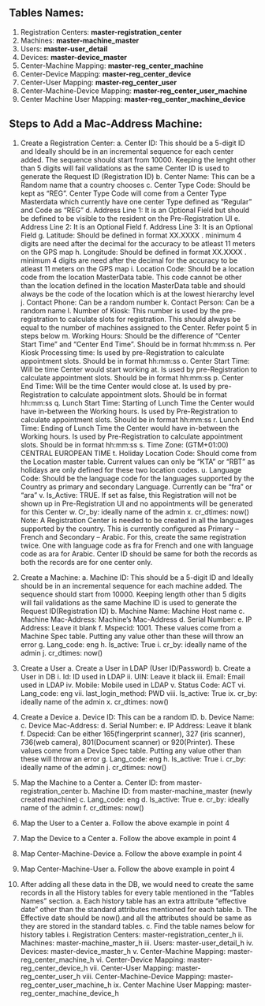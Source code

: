 ## Tables Names:
1. Registration Centers: **master-registration_center**
1. Machines: **master-machine_master**
1. Users: **master-user_detail**
1. Devices: **master-device_master**
1. Center-Machine Mapping: **master-reg_center_machine**
1. Center-Device Mapping: **master-reg_center_device**
1. Center-User Mapping: **master-reg_center_user**
1. Center-Machine-Device Mapping: **master-reg_center_user_machine**
1. Center Machine User Mapping: **master-reg_center_machine_device**
## Steps to Add a Mac-Address Machine:
1.	Create a Registration Center:
a.	Center ID: This should be a 5-digit ID and Ideally should be in an incremental sequence for each center added. The sequence should start from 10000. Keeping the lenght other than 5 digits will fail validations as the same Center ID is used to generate the Request ID (Registration ID)
b.	Center Name: This can be a Random name that a country chooses
c.	Center Type Code: Should be kept as “REG”. Center Type Code will come from a Center Type Masterdata which currently have one center Type defined as “Regular” and Code as “REG”
d.	Address Line 1: It is an Optional Field but should be defined to be visible to the resident on the Pre-Registration UI
e.	Address Line 2: It is an Optional Field
f.	Address Line 3: It is an Optional Field
g.	Latitude: Should be defined in format XX.XXXX . minimum 4 digits are need after the decimal for the accuracy to be atleast 11 meters on the GPS map
h.	Longitude: Should be defined in format XX.XXXX . minimum 4 digits are need after the decimal for the accuracy to be atleast 11 meters on the GPS map
i.	Location Code: Should be a location code from the location MasterData table. This code cannot be other than the location defined in the location MasterData table and should always be the code of the location which is at the lowest hierarchy level
j.	Contact Phone: Can be a random number
k.	Contact Person: Can be a random name
l.	Number of Kiosk: This number is used by the pre-registration to calculate slots for registration. This should always be equal to the number of machines assigned to the Center. Refer point 5 in steps below
m.	Working Hours: Should be the difference of “Center Start Time” and “Center End Time”. Should be in format hh:mm:ss
n.	Per Kiosk Processing time: Is used by pre-Registration to calculate appointment slots. Should be in format hh:mm:ss
o.	Center Start Time: Will be time Center would start working at. Is used by pre-Registration to calculate appointment slots. Should be in format hh:mm:ss
p.	Center End Time: Will be the time Center would close at. Is used by pre-Registration to calculate appointment slots. Should be in format hh:mm:ss
q.	Lunch Start Time: Starting of Lunch Time the Center would have in-between the Working hours. Is used by Pre-Registration to calculate appointment slots. Should be in format hh:mm:ss
r.	Lunch End Time: Ending of Lunch Time the Center would have in-between the Working hours. Is used by Pre-Registration to calculate appointment slots. Should be in format hh:mm:ss
s.	Time Zone: (GTM+01:00) CENTRAL EUROPEAN TIME
t.	Holiday Location Code: Should come from the Location master table. Current values can only be “KTA” or “RBT” as holidays are only defined for these two location codes.
u.	Language Code: Should be the language code for the languages supported by the Country as primary and secondary Language. Currently can be “fra” or “ara”
v.	Is_Active: TRUE. If set as false, this Registration will not be shown up in Pre-Registration UI and no appointments will be generated for this Center
w.	Cr_by: <username> ideally name of the admin
x.	cr_dtimes: now()
Note: A Registration Center is needed to be created in all the languages supported by the country. This is currently configured as Primary – French and Secondary – Arabic. For this, create the same registration twice. One with language code as fra for French and one with language code as ara for Arabic. Center ID should be same for both the records as both the records are for one center only.
2.	Create a Machine:
a.	Machine ID: This should be a 5-digit ID and Ideally should be in an incremental sequence for each machine added. The sequence should start from 10000. Keeping length other than 5 digits will fail validations as the same Machine ID is used to generate the Request ID(Registration ID)
b.	Machine Name: Machine Host name
c.	Machine Mac-Address: Machine’s Mac-Address
d.	Serial Number: <Random Number>
e.	IP Address: Leave it blank
f.	Mspecid: 1001. These values come from a Machine Spec table. Putting any value other than these will throw an error
g.	Lang_code: eng
h.	Is_active: True
i.	cr_by: <username> ideally name of the admin
j.	cr_dtimes: now()
3.	Create a User
a.	Create a User in LDAP (User ID/Password)
b.	Create a User in DB
i.	Id: ID used in LDAP
ii.	UIN: Leave it black
iii.	Email: Email used in LDAP
iv.	Mobile: Mobile used in LDAP
v.	Status Code: ACT
vi.	Lang_code: eng
vii.	last_login_method: PWD
viii.	Is_active: True
ix.	cr_by: <username> ideally name of the admin
x.	cr_dtimes: now()
4.	Create a Device
a.	Device ID: This can be a random ID.
b.	Device Name: <Random name>
c.	Device Mac-Address: <Random mac-address>
d.	Serial Number: <Random Number>
e.	IP Address: Leave it blank
f.	Dspecid: Can be either 165(fingerprint scanner), 327 (iris scanner), 736(web camera), 801(Document scanner) or 920(Printer). These values come from a Device Spec table. Putting any value other than these will throw an error
g.	Lang_code: eng
h.	Is_active: True
i.	cr_by: <username> ideally name of the admin
j.	cr_dtimes: now()

5.	Map the Machine to a Center
a.	Center ID: from master-registration_center
b.	Machine ID: from master-machine_master (newly created machine)
c.	Lang_code: eng
d.	Is_active: True
e.	cr_by: <username> ideally name of the admin
f.	cr_dtimes: now()
6.	Map the User to a Center
a.	Follow the above example in point 4
7.	Map the Device to a Center
a.	Follow the above example in point 4
8.	Map Center-Machine-Device
a.	Follow the above example in point 4
9.	Map Center-Machine-User
a.	Follow the above example in point 4
10.	After adding all these data in the DB, we would need to create the same records in all the History tables for every table mentioned in the “Tables Names” section.
a.	Each history table has an extra attribute “effective date” other than the standard attributes mentioned for each table. 
b.	The Effective date should be now().and all the attributes should be same as they are stored in the standard tables.
c.	Find the table names below for history tables
i.	Registration Centers: master-registration_center_h
ii.	Machines: master-machine_master_h
iii.	Users: master-user_detail_h
iv.	Devices: master-device_master_h
v.	Center-Machine Mapping: master-reg_center_machine_h
vi.	Center-Device Mapping: master-reg_center_device_h
vii.	Center-User Mapping: master-reg_center_user_h
viii.	Center-Machine-Device Mapping: master-reg_center_user_machine_h
ix.	Center Machine User Mapping: master-reg_center_machine_device_h


